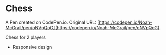# Chess

A Pen created on CodePen.io. Original URL: [https://codepen.io/Noah-McGrail/pen/oNVpQoG](https://codepen.io/Noah-McGrail/pen/oNVpQoG).

Chess for 2 players
+ Responsive design
